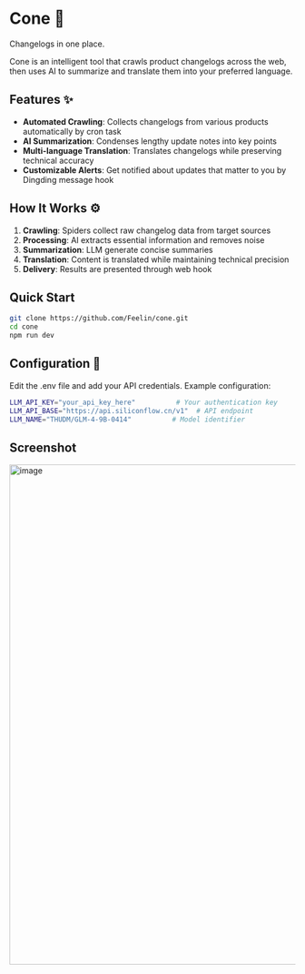 # Cone 🚀

Changelogs in one place.

Cone is an intelligent tool that crawls product changelogs across the web, then uses AI to summarize and translate them into your preferred language.

## Features ✨

- **Automated Crawling**: Collects changelogs from various products automatically by cron task
- **AI Summarization**: Condenses lengthy update notes into key points
- **Multi-language Translation**: Translates changelogs while preserving technical accuracy
- **Customizable Alerts**: Get notified about updates that matter to you by Dingding message hook

## How It Works ⚙️

1. **Crawling**: Spiders collect raw changelog data from target sources
2. **Processing**: AI extracts essential information and removes noise
3. **Summarization**: LLM generate concise summaries
4. **Translation**: Content is translated while maintaining technical precision
5. **Delivery**: Results are presented through web hook



## Quick Start
```bash
git clone https://github.com/Feelin/cone.git
cd cone
npm run dev
```

## Configuration 🔧
Edit the .env file and add your API credentials. Example configuration:
```bash
LLM_API_KEY="your_api_key_here"          # Your authentication key
LLM_API_BASE="https://api.siliconflow.cn/v1"  # API endpoint
LLM_NAME="THUDM/GLM-4-9B-0414"          # Model identifier
```

## Screenshot
<img width="879" alt="image" src="https://github.com/user-attachments/assets/1a9ff096-92b4-43ff-9281-3a2a955ec84e" />


